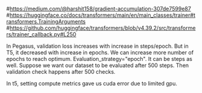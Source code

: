 #https://medium.com/@harshit158/gradient-accumulation-307de7599e87
#https://huggingface.co/docs/transformers/main/en/main_classes/trainer#transformers.TrainingArguments
#https://github.com/huggingface/transformers/blob/v4.39.2/src/transformers/trainer_callback.py#L250

In Pegasus, validation loss increases with increase in steps/epoch. But in T5, it decreased with increase in epochs. We can increase more number of epochs to reach optimum.
Evaluation_strategy="epoch". It can be steps as well. Suppose we want our dataset to be evaluated after 500 steps. Then validation check happens after 500 checks.

In t5, setting compute metrics gave us cuda error due to limited gpu.
